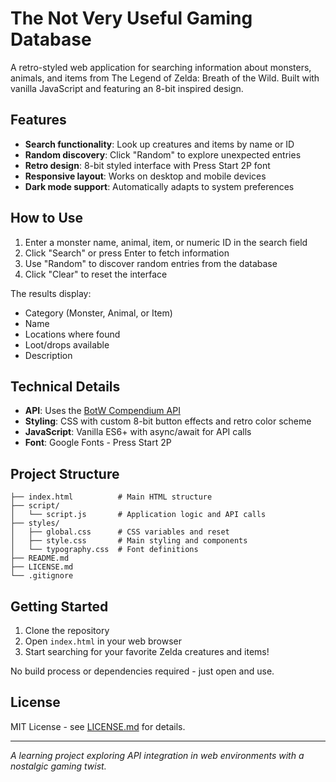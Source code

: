 # The Not Very Useful Gaming Database

A retro-styled web application for searching information about monsters, animals, and items from The Legend of Zelda: Breath of the Wild. Built with vanilla JavaScript and featuring an 8-bit inspired design.

## Features

- **Search functionality**: Look up creatures and items by name or ID
- **Random discovery**: Click "Random" to explore unexpected entries
- **Retro design**: 8-bit styled interface with Press Start 2P font
- **Responsive layout**: Works on desktop and mobile devices
- **Dark mode support**: Automatically adapts to system preferences

## How to Use

1. Enter a monster name, animal, item, or numeric ID in the search field
2. Click "Search" or press Enter to fetch information
3. Use "Random" to discover random entries from the database
4. Click "Clear" to reset the interface

The results display:

- Category (Monster, Animal, or Item)
- Name
- Locations where found
- Loot/drops available
- Description

## Technical Details

- **API**: Uses the [BotW Compendium API](https://botw-compendium.herokuapp.com)
- **Styling**: CSS with custom 8-bit button effects and retro color scheme
- **JavaScript**: Vanilla ES6+ with async/await for API calls
- **Font**: Google Fonts - Press Start 2P

## Project Structure

```
├── index.html          # Main HTML structure
├── script/
│   └── script.js       # Application logic and API calls
├── styles/
│   ├── global.css      # CSS variables and reset
│   ├── style.css       # Main styling and components
│   └── typography.css  # Font definitions
├── README.md
├── LICENSE.md
└── .gitignore
```

## Getting Started

1. Clone the repository
2. Open `index.html` in your web browser
3. Start searching for your favorite Zelda creatures and items!

No build process or dependencies required - just open and use.

## License

MIT License - see [LICENSE.md](LICENSE.md) for details.

---

_A learning project exploring API integration in web environments with a nostalgic gaming twist._
